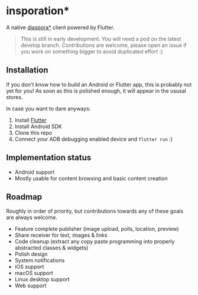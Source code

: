# insporation\*

A native [diaspora\*](https://diasporafoundation.org) client powered by Flutter.

> This is still in early development. You will need a pod on the latest develop branch. Contributions are welcome, please open an issue if you work on something bigger to avoid duplicated effort :)

## Installation

If you don't know how to build an Android or Flutter app, this is probably not yet for you! As soon as this is polished enough, it will appear in the ususal stores.

In case you want to dare anyways:

1. Install [Flutter](https://flutter.dev)
2. Install Android SDK
3. Clone this repo
4. Connect your ADB debugging enabled device and `flutter run` :)

## Implementation status

* Android support
* Mostly usable for content browsing and basic content creation

## Roadmap

Roughly in order of priority, but contributions towards any of these goals are always welcome.

* Feature complete publisher (image upload, polls, location, preview)
* Share receiver for text, images & links
* Code cleanup (extract any copy paste programming into properly abstracted classes & widgets)
* Polish design
* System notifications
* iOS support
* macOS support
* Linux desktop support
* Web support
